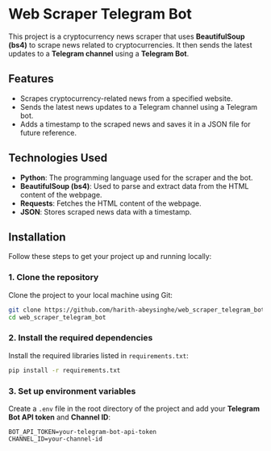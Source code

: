 # Web Scraper Telegram Bot

This project is a cryptocurrency news scraper that uses **BeautifulSoup (bs4)** to scrape news related to cryptocurrencies. It then sends the latest updates to a **Telegram channel** using a **Telegram Bot**.

## Features

- Scrapes cryptocurrency-related news from a specified website.
- Sends the latest news updates to a Telegram channel using a Telegram bot.
- Adds a timestamp to the scraped news and saves it in a JSON file for future reference.

## Technologies Used

- **Python**: The programming language used for the scraper and the bot.
- **BeautifulSoup (bs4)**: Used to parse and extract data from the HTML content of the webpage.
- **Requests**: Fetches the HTML content of the webpage.
- **JSON**: Stores scraped news data with a timestamp.

## Installation

Follow these steps to get your project up and running locally:

### 1. Clone the repository

Clone the project to your local machine using Git:

```bash
git clone https://github.com/harith-abeysinghe/web_scraper_telegram_bot.git
cd web_scraper_telegram_bot
```

### 2. Install the required dependencies

Install the required libraries listed in `requirements.txt`:

```bash
pip install -r requirements.txt
```
### 3. Set up environment variables

Create a `.env` file in the root directory of the project and add your **Telegram Bot API token** and **Channel ID**:

```env
BOT_API_TOKEN=your-telegram-bot-api-token
CHANNEL_ID=your-channel-id
```


